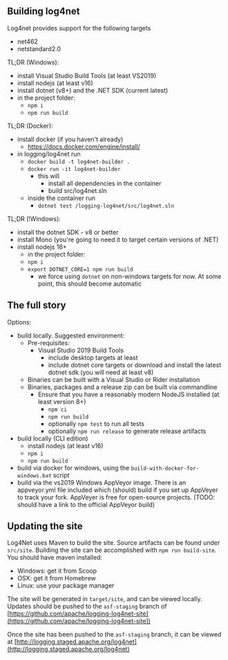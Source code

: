 ## Building log4net

Log4net provides support for the following targets
- net462
- netstandard2.0

TL;DR (Windows):
- install Visual Studio Build Tools (at least VS2019)
- install nodejs (at least v16)
- install dotnet (v8+) and the .NET SDK (current latest)
- in the project folder:
  - `npm i`
  - `npm run build`

TL;DR (Docker):
- install docker (if you haven't already)
  - https://docs.docker.com/engine/install/
- in logging/log4net run
  - `docker build -t log4net-builder .`
  - `docker run -it log4net-builder`
    - this will
      - install all dependencies in the container
      - build src/log4net.sln
  - inside the container run
    - `dotnet test /logging-log4net/src/log4net.sln`

TL;DR (!Windows):
- install the dotnet SDK - v8 or better
- install Mono (you're going to need it to target certain versions of .NET)
- install nodejs 16+
  - in the project folder:
  - `npm i`
  - `export DOTNET_CORE=1 npm run build`
    - we force using `dotnet` on non-windows targets for now. At some point,
      this should become automatic

## The full story

Options:
- build locally. Suggested environment:
    - Pre-requisites:
        - Visual Studio 2019 Build Tools
            - include desktop targets at least
            - include dotnet core targets or download and install
                the latest dotnet sdk (you will need at least v8)
    - Binaries can be built with a Visual Studio or Rider installation
    - Binaries, packages and a release zip can be built via commandline
        - Ensure that you have a reasonably modern NodeJS installed (at least version 8+)
            - `npm ci`
            - `npm run build`
            - optionally `npm test` to run all tests
            - optionally `npm run release` to generate release artifacts
- build locally (CLI edition)
  - install nodejs (at least v16)
  - `npm i`
  - `npm run build`
- build via docker for windows, using the `build-with-docker-for-windows.bat` script
- build via the vs2019 Windows AppVeyor image. There is an appveyor.yml file
    included which (should) build if you set up AppVeyer to track
    your fork. AppVeyer is free for open-source projects.
    (TODO: should have a link to the official AppVeyor build)

## Updating the site

Log4Net uses Maven to build the site. Source artifacts can be found under `src/site`.
Building the site can be accomplished with `npm run build-site`. You should have maven
installed:
- Windows: get it from Scoop
- OSX: get it from Homebrew
- Linux: use your package manager

The site will be generated in `target/site`, and can be viewed locally. Updates should
be pushed to the `asf-staging` branch of [https://github.com/apache/logging-log4net-site](https://github.com/apache/logging-log4net-site])

Once the site has been pushed to the `asf-staging` branch, it can be viewed at
[http://logging.staged.apache.org/log4net](http://logging.staged.apache.org/log4net)

